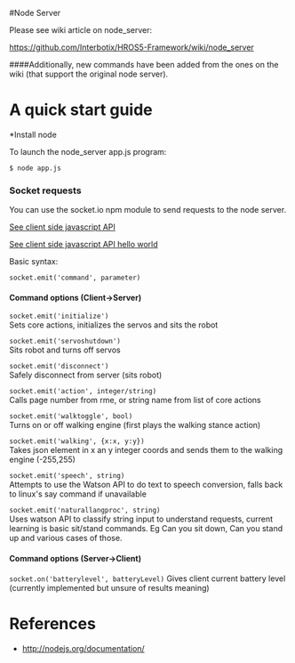 #Node Server

Please see wiki article on node_server:

<https://github.com/Interbotix/HROS5-Framework/wiki/node_server>

####Additionally, new commands have been added from the ones on the wiki (that support the original node server). 


A quick start guide
==================
*Install node

To launch the node_server app.js program:

`$ node app.js`

### Socket requests
You can use the socket.io npm module to send requests to the node server. 

[See client side javascript API](https://github.com/dalner/HROS-node-client)

[See client side javascript API hello world](https://github.com/dalner/helloworld-HROS-node-client)

Basic syntax:

`socket.emit('command', parameter)`

#### Command options (Client->Server)
`socket.emit('initialize')`  
Sets core actions, initializes the servos and sits the robot

`socket.emit('servoshutdown')`  
Sits robot and turns off servos

`socket.emit('disconnect')`  
Safely disconnect from server (sits robot)

`socket.emit('action', integer/string)`  
Calls page number from rme, or string name from list of core actions

`socket.emit('walktoggle', bool)`  
Turns on or off walking engine (first plays the walking stance action)

`socket.emit('walking', {x:x, y:y})`  
Takes json element in x an y integer coords and sends them to the walking engine (-255,255)

`socket.emit('speech', string)`  
Attempts to use the Watson API to do text to speech conversion, falls back to 
linux's say command if unavailable

`socket.emit('naturallangproc', string)`  
Uses watson API to classify string input to understand requests, current learning is basic sit/stand commands. Eg Can you sit down, Can you stand up and various cases of those.


#### Command options (Server->Client)
`socket.on('batterylevel', batteryLevel)`
Gives client current battery level (currently implemented but unsure of results meaning)

# References
* <http://nodejs.org/documentation/>